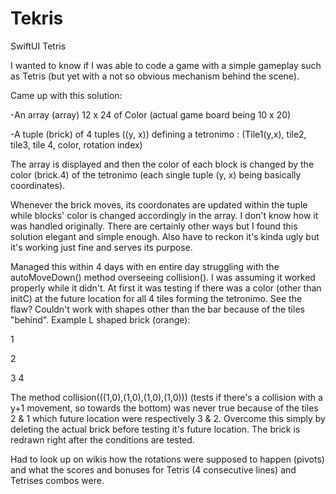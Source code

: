 # Tekris
SwiftUI Tetris

I wanted to know if I was able to code a game with a simple gameplay such as Tetris (but yet with a not so obvious mechanism behind the scene).

Came up with this solution: 

-An array (array) 12 x 24 of Color (actual game board being 10 x 20)

-A tuple (brick) of 4 tuples ((y, x)) defining a tetronimo : (Tile1(y,x), tile2, tile3, tile 4, color, rotation index)

The array is displayed and then the color of each block is changed by the color (brick.4) of the tetronimo (each single tuple (y, x) being basically coordinates).

Whenever the brick moves, its coordonates are updated within the tuple while blocks' color is changed accordingly in the array.
I don't know how it was handled originally. There are certainly other ways but I found this solution elegant and simple enough.
Also have to reckon it's kinda ugly but it's working just fine and serves its purpose. 

Managed this within 4 days with en entire day struggling with the autoMoveDown() method overseeing collision(). I was assuming it worked properly while it didn't.
At first it was testing if there was a color (other than initC) at the future location for all 4 tiles forming the tetronimo. See the flaw? 
Couldn't work with shapes other than the bar because of the tiles "behind". 
Example L shaped brick (orange):

1

2

3  4

The method collision(((1,0),(1,0),(1,0),(1,0))) (tests if there's a collision with a y+1 movement, so towards the bottom) was never true because of the tiles 2 & 1 which future location were respectively 3 & 2.
Overcome this simply by deleting the actual brick before testing it's future location. The brick is redrawn right after the conditions are tested.

Had to look up on wikis how the rotations were supposed to happen (pivots) and what the scores and bonuses for Tetris (4 consecutive lines) and Tetrises combos were.
